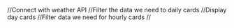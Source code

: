 //Connect with weather API
//Filter the data we need to daily cards
//Display day cards
//Filter data we need for hourly cards
//